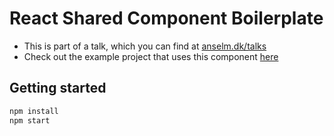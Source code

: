 # React Shared Component Boilerplate

* This is part of a talk, which you can find at [anselm.dk/talks](http://www.anselm.dk/talks/)
* Check out the example project that uses this component [here](https://github.com/anselmdk/react-shared-component-example-project)

## Getting started

```sh
npm install
npm start
```



